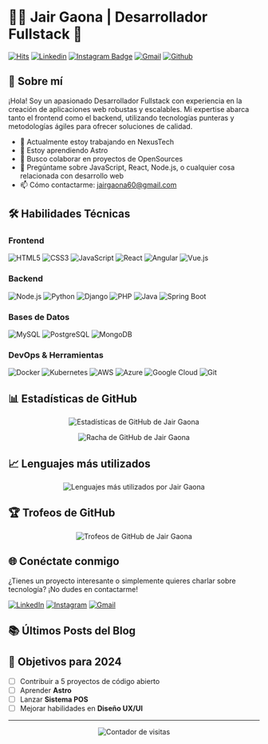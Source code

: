 # 👨‍💻 Jair Gaona | Desarrollador Fullstack 🚀

[![Hits](https://hits.seeyoufarm.com/api/count/incr/badge.svg?url=https%3A%2F%2Fgithub.com%2Fjair200008%2Fjair200008&count_bg=%2379C83D&title_bg=%23555555&icon=&icon_color=%23E7E7E7&title=Profile+Views&edge_flat=false)](https://hits.seeyoufarm.com)
[![Linkedin](https://img.shields.io/badge/-LinkedIn-blue?style=flat&logo=Linkedin&logoColor=white)](https://www.linkedin.com/in/jairgaona/)
[![Instagram Badge](https://img.shields.io/badge/-Instagram-purple?logo=instagram&logoColor=white&link=https://instagram.com/jairgaona_2000/)](https://www.instagram.com/jairgaona_2000)
[![Gmail](https://img.shields.io/badge/-Gmail-c14438?style=flat&logo=Gmail&logoColor=white)](mailto:jairgaona60@gmail.com)
[![Github](https://img.shields.io/github/followers/jair200008?label=Follow&style=social)](https://github.com/jair200008)

## 🌟 Sobre mí

¡Hola! Soy un apasionado Desarrollador Fullstack con experiencia en la creación de aplicaciones web robustas y escalables. Mi expertise abarca tanto el frontend como el backend, utilizando tecnologías punteras y metodologías ágiles para ofrecer soluciones de calidad.

- 🔭 Actualmente estoy trabajando en NexusTech
- 🌱 Estoy aprendiendo Astro
- 👯 Busco colaborar en proyectos de OpenSources
- 💬 Pregúntame sobre JavaScript, React, Node.js, o cualquier cosa relacionada con desarrollo web
- 📫 Cómo contactarme: jairgaona60@gmail.com

## 🛠️ Habilidades Técnicas

### Frontend
![HTML5](https://img.shields.io/badge/-HTML5-E34F26?style=flat-square&logo=html5&logoColor=white)
![CSS3](https://img.shields.io/badge/-CSS3-1572B6?style=flat-square&logo=css3)
![JavaScript](https://img.shields.io/badge/-JavaScript-F7DF1E?style=flat-square&logo=javascript&logoColor=black)
![React](https://img.shields.io/badge/-React-61DAFB?style=flat-square&logo=react&logoColor=black)
![Angular](https://img.shields.io/badge/-Angular-DD0031?style=flat-square&logo=angular)
![Vue.js](https://img.shields.io/badge/-Vue.js-4FC08D?style=flat-square&logo=vue.js&logoColor=white)

### Backend
![Node.js](https://img.shields.io/badge/-Node.js-339933?style=flat-square&logo=node.js&logoColor=white)
![Python](https://img.shields.io/badge/-Python-3776AB?style=flat-square&logo=python&logoColor=white)
![Django](https://img.shields.io/badge/-Django-092E20?style=flat-square&logo=django)
![PHP](https://img.shields.io/badge/-PHP-777BB4?style=flat-square&logo=php&logoColor=white)
![Java](https://img.shields.io/badge/-Java-007396?style=flat-square&logo=java)
![Spring Boot](https://img.shields.io/badge/-Spring%20Boot-6DB33F?style=flat-square&logo=spring&logoColor=white)

### Bases de Datos
![MySQL](https://img.shields.io/badge/-MySQL-4479A1?style=flat-square&logo=mysql&logoColor=white)
![PostgreSQL](https://img.shields.io/badge/-PostgreSQL-336791?style=flat-square&logo=postgresql)
![MongoDB](https://img.shields.io/badge/-MongoDB-47A248?style=flat-square&logo=mongodb&logoColor=white)

### DevOps & Herramientas
![Docker](https://img.shields.io/badge/-Docker-2496ED?style=flat-square&logo=docker&logoColor=white)
![Kubernetes](https://img.shields.io/badge/-Kubernetes-326CE5?style=flat-square&logo=kubernetes&logoColor=white)
![AWS](https://img.shields.io/badge/-AWS-232F3E?style=flat-square&logo=amazon-aws)
![Azure](https://img.shields.io/badge/-Azure-0089D6?style=flat-square&logo=microsoft-azure&logoColor=white)
![Google Cloud](https://img.shields.io/badge/-Google%20Cloud-4285F4?style=flat-square&logo=google-cloud&logoColor=white)
![Git](https://img.shields.io/badge/-Git-F05032?style=flat-square&logo=git&logoColor=white)

## 📊 Estadísticas de GitHub

<p align="center">
  <img src="https://github-stats-alpha.vercel.app/api?username=jair200008" alt="Estadísticas de GitHub de Jair Gaona"/>
</p>

<p align="center">
  <img src="https://github-readme-streak-stats.herokuapp.com/?user=jair200008&theme=radical" alt="Racha de GitHub de Jair Gaona"/>
</p>

## 📈 Lenguajes más utilizados

<p align="center">
  <img src="https://github-stats-alpha.vercel.app/api/top-langs/?username=jair200008&layout=compact&theme=radical" alt="Lenguajes más utilizados por Jair Gaona"/>
</p>

## 🏆 Trofeos de GitHub

<p align="center">
  <img src="https://github-profile-trophy.vercel.app/?username=jair200008&theme=darkhub&column" alt="Trofeos de GitHub de Jair Gaona"/>
 
</p>

## 🌐 Conéctate conmigo

¿Tienes un proyecto interesante o simplemente quieres charlar sobre tecnología? ¡No dudes en contactarme!

[![LinkedIn](https://img.shields.io/badge/-LinkedIn-0077B5?style=for-the-badge&logo=linkedin&logoColor=white)](https://www.linkedin.com/in/jairgaona/)
[![Instagram](https://img.shields.io/badge/-Instagram-E4405F?style=for-the-badge&logo=instagram&logoColor=white)](https://www.instagram.com/jairgaona_2000)
[![Gmail](https://img.shields.io/badge/-Gmail-D14836?style=for-the-badge&logo=gmail&logoColor=white)](mailto:jairgaona60@gmail.com)

## 📚 Últimos Posts del Blog
<!-- BLOG-POST-LIST:START -->
<!-- BLOG-POST-LIST:END -->

## 🎯 Objetivos para 2024
- [ ] Contribuir a 5 proyectos de código abierto
- [ ] Aprender **Astro**
- [ ] Lanzar **Sistema POS**
- [ ] Mejorar habilidades en **Diseño UX/UI**

---

<p align="center">
  <img src="https://komarev.com/ghpvc/?username=jair200008&label=Visitas+al+perfil&color=brightgreen" alt="Contador de visitas"/>
</p>
